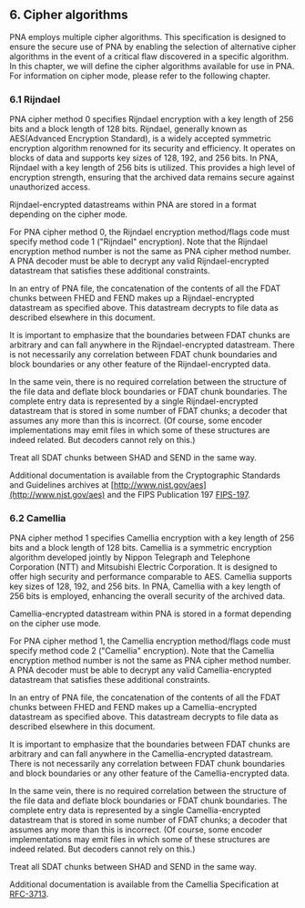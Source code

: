 ## 6. Cipher algorithms

PNA employs multiple cipher algorithms. This specification is designed to ensure the secure use of PNA by enabling the selection of alternative cipher algorithms in the event of a critical flaw discovered in a specific algorithm. In this chapter, we will define the cipher algorithms available for use in PNA. For information on cipher mode, please refer to the following chapter.

### 6.1 Rijndael

PNA cipher method 0 specifies Rijndael encryption with a key length of 256 bits and a block length of 128 bits. Rijndael, generally known as AES(Advanced Encryption Standard), is a widely accepted symmetric encryption algorithm renowned for its security and efficiency. It operates on blocks of data and supports key sizes of 128, 192, and 256 bits. In PNA, Rijndael with a key length of 256 bits is utilized. This provides a high level of encryption strength, ensuring that the archived data remains secure against unauthorized access.

Rijndael-encrypted datastreams within PNA are stored in a format depending on the cipher mode.

For PNA cipher method 0, the Rijndael encryption method/flags code must specify method code 1 ("Rijndael" encryption). Note that the Rijndael encryption method number is not the same as PNA cipher method number. A PNA decoder must be able to decrypt any valid Rijndael-encrypted datastream that satisfies these additional constraints.

In an entry of PNA file, the concatenation of the contents of all the FDAT chunks between FHED and FEND makes up a Rijndael-encrypted datastream as specified above. This datastream decrypts to file data as described elsewhere in this document.

It is important to emphasize that the boundaries between FDAT chunks are arbitrary and can fall anywhere in the Rijndael-encrypted datastream. There is not necessarily any correlation between FDAT chunk boundaries and block boundaries or any other feature of the Rijndael-encrypted data. 

In the same vein, there is no required correlation between the structure of the file data and deflate block boundaries or FDAT chunk boundaries. The complete entry data is represented by a single Rijndael-encrypted datastream that is stored in some number of FDAT chunks; a decoder that assumes any more than this is incorrect. (Of course, some encoder implementations may emit files in which some of these structures are indeed related. But decoders cannot rely on this.)

Treat all SDAT chunks between SHAD and SEND in the same way.

Additional documentation is available from the Cryptographic Standards and Guidelines archives at [http://www.nist.gov/aes](http://www.nist.gov/aes) and the FIPS Publication 197 [FIPS-197](https://csrc.nist.gov/publications/detail/fips/197/final).

### 6.2 Camellia

PNA cipher method 1 specifies Camellia encryption with a key length of 256 bits and a block length of 128 bits. Camellia is a symmetric encryption algorithm developed jointly by Nippon Telegraph and Telephone Corporation (NTT) and Mitsubishi Electric Corporation. It is designed to offer high security and performance comparable to AES. Camellia supports key sizes of 128, 192, and 256 bits. In PNA, Camellia with a key length of 256 bits is employed, enhancing the overall security of the archived data.

Camellia-encrypted datastream within PNA is stored in a format depending on the cipher use mode.

For PNA cipher method 1, the Camellia encryption method/flags code must specify method code 2 ("Camellia" encryption). Note that the Camellia encryption method number is not the same as PNA cipher method number. A PNA decoder must be able to decrypt any valid Camellia-encrypted datastream that satisfies these additional constraints.

In an entry of PNA file, the concatenation of the contents of all the FDAT chunks between FHED and FEND makes up a Camellia-encrypted datastream as specified above. This datastream decrypts to file data as described elsewhere in this document.

It is important to emphasize that the boundaries between FDAT chunks are arbitrary and can fall anywhere in the Camellia-encrypted datastream. There is not necessarily any correlation between FDAT chunk boundaries and block boundaries or any other feature of the Camellia-encrypted data. 

In the same vein, there is no required correlation between the structure of the file data and deflate block boundaries or FDAT chunk boundaries. The complete entry data is represented by a single Camellia-encrypted datastream that is stored in some number of FDAT chunks; a decoder that assumes any more than this is incorrect. (Of course, some encoder implementations may emit files in which some of these structures are indeed related. But decoders cannot rely on this.)

Treat all SDAT chunks between SHAD and SEND in the same way.

Additional documentation is available from the Camellia Specification at [RFC-3713](https://datatracker.ietf.org/doc/html/rfc3713).
